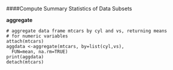 ####Compute Summary Statistics of Data Subsets

**aggregate**

```
# aggregate data frame mtcars by cyl and vs, returning means
# for numeric variables
attach(mtcars)
aggdata <-aggregate(mtcars, by=list(cyl,vs), 
  FUN=mean, na.rm=TRUE)
print(aggdata)
detach(mtcars)
```
